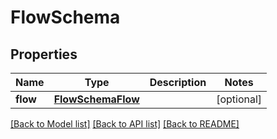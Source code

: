 # FlowSchema

## Properties
Name | Type | Description | Notes
------------ | ------------- | ------------- | -------------
**flow** | [**FlowSchemaFlow**](FlowSchemaFlow.md) |  | [optional] 

[[Back to Model list]](../README.md#documentation-for-models) [[Back to API list]](../README.md#documentation-for-api-endpoints) [[Back to README]](../README.md)


